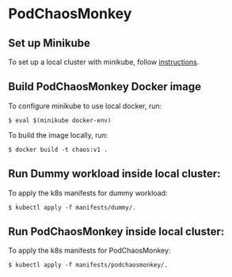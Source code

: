 # PodChaosMonkey

## Set up Minikube
To set up a local cluster with minikube, follow [instructions](https://minikube.sigs.k8s.io/docs/start/).

## Build PodChaosMonkey Docker image
To configure minikube to use local docker, run:
```
$ eval $(minikube docker-env)
```

To build the image locally, run:

```
$ docker build -t chaos:v1 .
```
## Run Dummy workload inside local cluster:

To apply the k8s manifests for dummy workload:

```
$ kubectl apply -f manifests/dummy/.
```

## Run PodChaosMonkey inside local cluster:

To apply the k8s manifests for PodChaosMonkey:
```
$ kubectl apply -f manifests/podchaosmonkey/.
```
